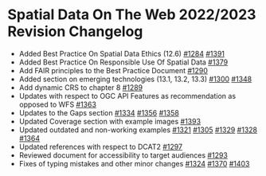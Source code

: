 # Spatial Data On The Web 2022/2023 Revision Changelog

* Added Best Practice On Spatial Data Ethics (12.6)  [#1284](https://github.com/w3c/sdw/issues/1284) [#1391](https://github.com/w3c/sdw/pull/1391)
* Added Best Practice On Responsible Use Of Spatial Data [#1379](https://github.com/w3c/sdw/pull/1379)
* Add FAIR principles to the Best Practice Document [#1290](https://github.com/w3c/sdw/issues/1290)
* Added section on emerging technologies (13.1, 13.2, 13.3) [#1300](https://github.com/w3c/sdw/issues/1300) [#1348](https://github.com/w3c/sdw/issues/1348)
* Add dynamic CRS to chapter 8 [#1289](https://github.com/w3c/sdw/issues/1289)
* Updates with respect to OGC API Features as recommendation as opposed to WFS [#1363](https://github.com/w3c/sdw/issues/1363)
* Updates to the Gaps section [#1334](https://github.com/w3c/sdw/pull/1334) [#1356](https://github.com/w3c/sdw/issues/1356) [#1358](https://github.com/w3c/sdw/issues/1358)
* Updated Coverage section with example images [#1393](https://github.com/w3c/sdw/pull/1393)
* Updated outdated and non-working examples [#1321](https://github.com/w3c/sdw/issues/1321) [#1305](https://github.com/w3c/sdw/issues/1305) [#1329](https://github.com/w3c/sdw/issues/1329) [#1328](https://github.com/w3c/sdw/issues/1328) [#1364](https://github.com/w3c/sdw/pull/1364)
* Updated references with respect to DCAT2 [#1297](https://github.com/w3c/sdw/issues/1297)
* Reviewed document for accessibility to target audiences [#1293](https://github.com/w3c/sdw/issues/1293)
* Fixes of typing mistakes and other minor changes [#1324](https://github.com/w3c/sdw/pull/1324) [#1370](https://github.com/w3c/sdw/issues/1370) [#1403](https://github.com/w3c/sdw/pull/1403)
